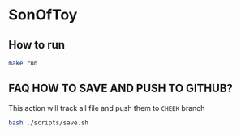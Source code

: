 # SonOfToy

## How to run

```bash
make run
```

## FAQ HOW TO SAVE AND PUSH TO GITHUB?

This action will track all file and push them to `CHEEK` branch

```bash
bash ./scripts/save.sh
```